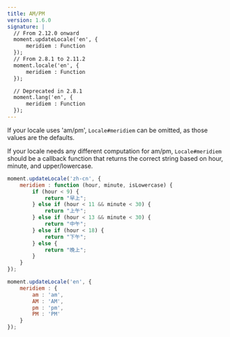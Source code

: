 ```yaml
---
title: AM/PM
version: 1.6.0
signature: |
  // From 2.12.0 onward
  moment.updateLocale('en', {
      meridiem : Function
  });
  // From 2.8.1 to 2.11.2
  moment.locale('en', {
      meridiem : Function
  });

  // Deprecated in 2.8.1
  moment.lang('en', {
      meridiem : Function
  });
---
```



If your locale uses 'am/pm', `Locale#meridiem` can be omitted, as those values are the defaults.

If your locale needs any different computation for am/pm, `Locale#meridiem` should be a callback function that returns the correct string based on hour, minute, and upper/lowercase.

```javascript
moment.updateLocale('zh-cn', {
    meridiem : function (hour, minute, isLowercase) {
        if (hour < 9) {
            return "早上";
        } else if (hour < 11 && minute < 30) {
            return "上午";
        } else if (hour < 13 && minute < 30) {
            return "中午";
        } else if (hour < 18) {
            return "下午";
        } else {
            return "晚上";
        }
    }
});
```

```javascript
moment.updateLocale('en', {
    meridiem : {
        am : 'am',
        AM : 'AM',
        pm : 'pm',
        PM : 'PM'
    }
});
```
